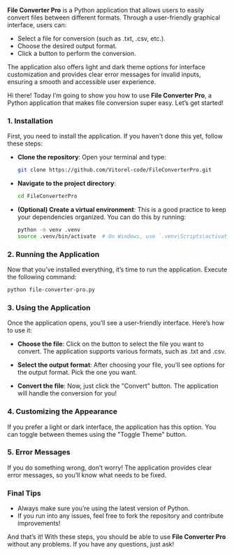 **File Converter Pro** is a Python application that allows users to easily convert files between different formats. Through a user-friendly graphical interface, users can:

- Select a file for conversion (such as .txt, .csv, etc.).
- Choose the desired output format.
- Click a button to perform the conversion.

The application also offers light and dark theme options for interface customization and provides clear error messages for invalid inputs, ensuring a smooth and accessible user experience.




Hi there! Today I’m going to show you how to use **File Converter Pro**, a Python application that makes file conversion super easy. Let’s get started!



### 1. Installation

First, you need to install the application. If you haven't done this yet, follow these steps:

- **Clone the repository**: Open your terminal and type:
  ```bash
  git clone https://github.com/Vitorel-code/FileConverterPro.git
  ```
- **Navigate to the project directory**:
  ```bash
  cd FileConverterPro
  ```
- **(Optional) Create a virtual environment**: This is a good practice to keep your dependencies organized. You can do this by running:
  ```bash
  python -m venv .venv
  source .venv/bin/activate  # On Windows, use `.venv\Scripts\activate`
  ```

### 2. Running the Application

Now that you’ve installed everything, it’s time to run the application. Execute the following command:
```bash
python file-converter-pro.py
```

### 3. Using the Application

Once the application opens, you’ll see a user-friendly interface. Here’s how to use it:

- **Choose the file**: Click on the button to select the file you want to convert. The application supports various formats, such as .txt and .csv.
  
- **Select the output format**: After choosing your file, you’ll see options for the output format. Pick the one you want.

- **Convert the file**: Now, just click the "Convert" button. The application will handle the conversion for you!

### 4. Customizing the Appearance

If you prefer a light or dark interface, the application has this option. You can toggle between themes using the "Toggle Theme" button.

### 5. Error Messages

If you do something wrong, don’t worry! The application provides clear error messages, so you’ll know what needs to be fixed.

### Final Tips

- Always make sure you’re using the latest version of Python.
- If you run into any issues, feel free to fork the repository and contribute improvements!

And that’s it! With these steps, you should be able to use **File Converter Pro** without any problems. If you have any questions, just ask!
